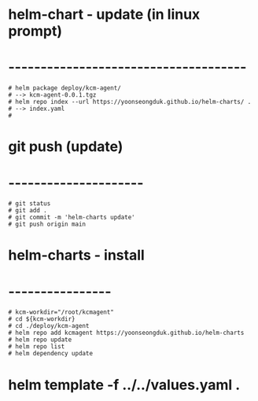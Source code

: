 # helm-chart - update (in linux prompt)
# -------------------------------------

```
# helm package deploy/kcm-agent/
# --> kcm-agent-0.0.1.tgz 
# helm repo index --url https://yoonseongduk.github.io/helm-charts/ . 
# --> index.yaml 
#
```

# git push (update)
# ---------------------

```
# git status
# git add .
# git commit -m 'helm-charts update'
# git push origin main
```

# helm-charts - install
# ----------------

```
# kcm-workdir="/root/kcmagent"
# cd ${kcm-workdir}
# cd ./deploy/kcm-agent
# helm repo add kcmagent https://yoonseongduk.github.io/helm-charts
# helm repo update
# helm repo list
# helm dependency update
```

# helm template -f ../../values.yaml .   
